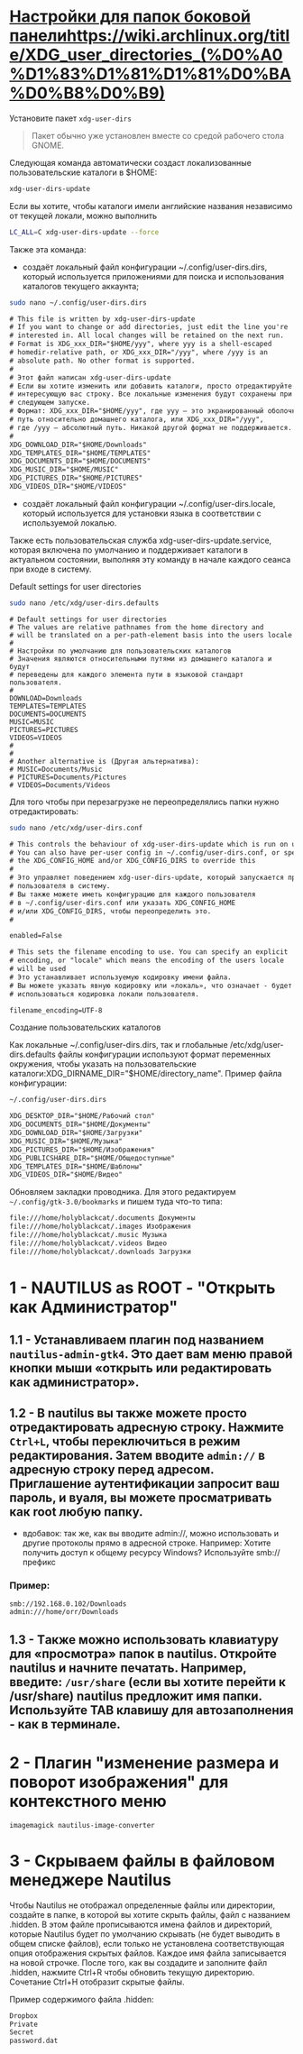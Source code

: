 # [Настройки для папок боковой панели]()https://wiki.archlinux.org/title/XDG_user_directories_(%D0%A0%D1%83%D1%81%D1%81%D0%BA%D0%B8%D0%B9)

Установите пакет `xdg-user-dirs`

> Пакет обычно уже установлен вместе со средой рабочего стола GNOME.

Следующая команда автоматически создаст локализованные пользовательские каталоги в $HOME: 
```bash
xdg-user-dirs-update
```
Если вы хотите, чтобы каталоги имели английские названия независимо от текущей локали, можно выполнить 
```bash
LC_ALL=C xdg-user-dirs-update --force
```
Также эта команда:

 - создаёт локальный файл конфигурации ~/.config/user-dirs.dirs, который используется приложениями для поиска и использования каталогов текущего аккаунта;

```bash
sudo nano ~/.config/user-dirs.dirs
```
```txt
# This file is written by xdg-user-dirs-update
# If you want to change or add directories, just edit the line you're
# interested in. All local changes will be retained on the next run.
# Format is XDG_xxx_DIR="$HOME/yyy", where yyy is a shell-escaped
# homedir-relative path, or XDG_xxx_DIR="/yyy", where /yyy is an
# absolute path. No other format is supported.
# 
# Этот файл написан xdg-user-dirs-update
# Если вы хотите изменить или добавить каталоги, просто отредактируйте 
# интересующую вас строку. Все локальные изменения будут сохранены при 
# следующем запуске.
# Формат: XDG_xxx_DIR="$HOME/yyy", где yyy – это экранированный оболочкой 
# путь относительно домашнего каталога, или XDG_xxx_DIR="/yyy", 
# где /yyy – абсолютный путь. Никакой другой формат не поддерживается.
#
XDG_DOWNLOAD_DIR="$HOME/Downloads"
XDG_TEMPLATES_DIR="$HOME/TEMPLATES"
XDG_DOCUMENTS_DIR="$HOME/DOCUMENTS"
XDG_MUSIC_DIR="$HOME/MUSIC"
XDG_PICTURES_DIR="$HOME/PICTURES"
XDG_VIDEOS_DIR="$HOME/VIDEOS"
```
  
 - создаёт локальный файл конфигурации ~/.config/user-dirs.locale, который используется для установки языка в соответствии с используемой локалью.  

Также есть пользовательская служба xdg-user-dirs-update.service, которая включена по умолчанию и поддерживает каталоги в актуальном состоянии, выполняя эту команду в начале каждого сеанса при входе в систему.  

Default settings for user directories  
```bash
sudo nano /etc/xdg/user-dirs.defaults
```
```text
# Default settings for user directories
# The values are relative pathnames from the home directory and
# will be translated on a per-path-element basis into the users locale
#
# Настройки по умолчанию для пользовательских каталогов
# Значения являются относительными путями из домашнего каталога и будут 
# переведены для каждого элемента пути в языковой стандарт пользователя.
#
DOWNLOAD=Downloads
TEMPLATES=TEMPLATES
DOCUMENTS=DOCUMENTS
MUSIC=MUSIC
PICTURES=PICTURES
VIDEOS=VIDEOS
#
#
# Another alternative is (Другая альтернатива):
# MUSIC=Documents/Music
# PICTURES=Documents/Pictures
# VIDEOS=Documents/Videos
```
Для того чтобы при перезагрузке не переопределялись папки нужно отредактировать:
```bash
sudo nano /etc/xdg/user-dirs.conf
```
```txt
# This controls the behaviour of xdg-user-dirs-update which is run on user login.
# You can also have per-user config in ~/.config/user-dirs.conf, or specify
# the XDG_CONFIG_HOME and/or XDG_CONFIG_DIRS to override this
#
# Это управляет поведением xdg-user-dirs-update, который запускается при входе 
# пользователя в систему.
# Вы также можете иметь конфигурацию для каждого пользователя 
# в ~/.config/user-dirs.conf или указать XDG_CONFIG_HOME 
# и/или XDG_CONFIG_DIRS, чтобы переопределить это.
#

enabled=False

# This sets the filename encoding to use. You can specify an explicit
# encoding, or "locale" which means the encoding of the users locale
# will be used
# Это устанавливает используемую кодировку имени файла. 
# Вы можете указать явную кодировку или «локаль», что означает - будет 
# использоваться кодировка локали пользователя.

filename_encoding=UTF-8
```
Создание пользовательских каталогов

Как локальные ~/.config/user-dirs.dirs, так и глобальные /etc/xdg/user-dirs.defaults файлы конфигурации используют формат переменных окружения, чтобы указать на пользовательские каталоги:XDG_DIRNAME_DIR="$HOME/directory_name". Пример файла конфигурации:

```bash
~/.config/user-dirs.dirs
```
```txt
XDG_DESKTOP_DIR="$HOME/Рабочий стол"
XDG_DOCUMENTS_DIR="$HOME/Документы"
XDG_DOWNLOAD_DIR="$HOME/Загрузки"
XDG_MUSIC_DIR="$HOME/Музыка"
XDG_PICTURES_DIR="$HOME/Изображения"
XDG_PUBLICSHARE_DIR="$HOME/Общедоступные"
XDG_TEMPLATES_DIR="$HOME/Шаблоны"
XDG_VIDEOS_DIR="$HOME/Видео"
```
Обновляем закладки проводника. Для этого редактируем `~/.config/gtk-3.0/bookmarks` и пишем туда что-то типа:
```txt
file:///home/holyblackcat/.documents Документы
file:///home/holyblackcat/.images Изображения
file:///home/holyblackcat/.music Музыка
file:///home/holyblackcat/.videos Видео
file:///home/holyblackcat/.downloads Загрузки
```

# 1 - NAUTILUS as ROOT - "Открыть как Администратор"

## 1.1 - Устанавливаем плагин под названием `nautilus-admin-gtk4`. Это дает вам меню правой кнопки мыши «открыть или редактировать как администратор».

## 1.2 - В nautilus вы также можете просто отредактировать адресную строку. Нажмите `Ctrl+L`, чтобы переключиться в режим редактирования. Затем вводите `admin://` в адресную строку перед адресом. Приглашение аутентификации запросит ваш пароль, и вуаля, вы можете просматривать как root любую папку.
 - вдобавок: так же, как вы вводите admin://, можно использовать и другие протоколы прямо в адресной строке. Например: Хотите получить доступ к общему ресурсу Windows? Используйте smb://префикс
### Пример:
```
smb://192.168.0.102/Downloads
admin:///home/orr/Downloads
```
## 1.3 - Tакже можно использовать клавиатуру для «просмотра» папок в nautilus. Откройте nautilus и начните печатать. Например, введите: `/usr/share` (если вы хотите перейти к /usr/share) nautilus предложит имя папки. Используйте TAB клавишу для автозаполнения - как в терминале. 

# 2 - Плагин "изменение размера и поворот изображения" для контекстного меню 
```
imagemagick nautilus-image-converter
```
# 3 - Скрываем файлы в файловом менеджере Nautilus
Чтобы Nautilus не отображал определенные файлы или директории, создайте в папке, в которой вы хотите скрыть файлы, файл с названием .hidden. В этом файле прописываются имена файлов и директорий, которые Nautilus будет по умолчанию скрывать (не будет выводить в общем списке файлов), если только не установлена соответствующая опция отображения скрытых файлов. Каждое имя файла записывается на новой строчке. После того, как вы создадите и заполните файл .hidden, нажмите Ctrl+R чтобы обновить текущую директорию. Сочетание Ctrl+H отобразит скрытые файлы.

Пример содержимого файла .hidden:
```txt
Dropbox
Private
Secret
password.dat
```
